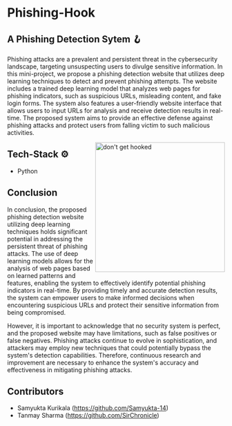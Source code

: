# Phishing-Hook

## A Phishing Detection Sytem 🪝

Phishing attacks are a prevalent and persistent threat in the cybersecurity landscape, targeting unsuspecting users to divulge sensitive information. In this mini-project, we propose a phishing detection website that utilizes deep learning techniques to detect and prevent phishing attempts. The website includes a trained deep learning model that analyzes web pages for phishing indicators, such as suspicious URLs, misleading content, and fake login forms. The system also features a user-friendly website interface that allows users to input URLs for analysis and receive detection results in real-time. The proposed system aims to provide an effective defense against phishing attacks and protect users from falling victim to such malicious activities.


<img align="right" width="300" height="300" title="don't get hooked" src="https://github.com/tanmaysharma015/Phishing-Hook/blob/main/phishing-hook-icon.jpg"/>

## Tech-Stack ⚙

* Python

## Conclusion

In conclusion, the proposed phishing detection website utilizing deep learning techniques holds significant potential in addressing the persistent threat of phishing attacks. The use of deep learning models allows for the analysis of web pages based on learned patterns and features, enabling the system to effectively identify potential phishing indicators in real-time. By providing timely and accurate detection results, the system can empower users to make informed decisions when encountering suspicious URLs and protect their sensitive information from being compromised.

However, it is important to acknowledge that no security system is perfect, and the proposed website may have limitations, such as false positives or false negatives. Phishing attacks continue to evolve in sophistication, and attackers may employ new techniques that could potentially bypass the system's detection capabilities. Therefore, continuous research and improvement are necessary to enhance the system's accuracy and effectiveness in mitigating phishing attacks.


## Contributors

- Samyukta Kurikala (https://github.com/Samyukta-14)
- Tanmay Sharma (https://github.com/SirChronicle)

